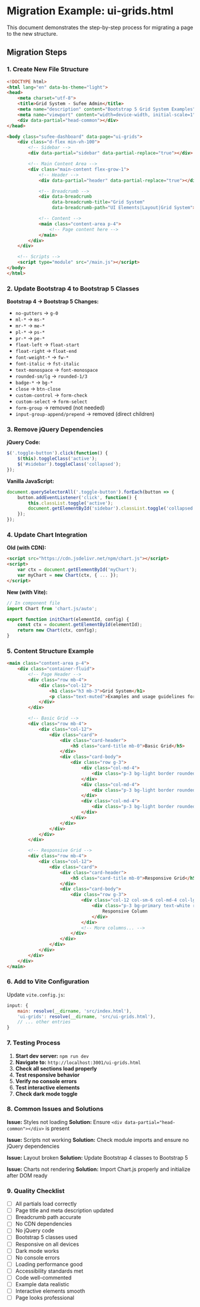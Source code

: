 # Migration Example: ui-grids.html

This document demonstrates the step-by-step process for migrating a page to the new structure.

## Migration Steps

### 1. Create New File Structure
```html
<!DOCTYPE html>
<html lang="en" data-bs-theme="light">
<head>
    <meta charset="utf-8">
    <title>Grid System - Sufee Admin</title>
    <meta name="description" content="Bootstrap 5 Grid System Examples">
    <meta name="viewport" content="width=device-width, initial-scale=1">
    <div data-partial="head-common"></div>
</head>

<body class="sufee-dashboard" data-page="ui-grids">
    <div class="d-flex min-vh-100">
        <!-- Sidebar -->
        <div data-partial="sidebar" data-partial-replace="true"></div>

        <!-- Main Content Area -->
        <div class="main-content flex-grow-1">
            <!-- Header -->
            <div data-partial="header" data-partial-replace="true"></div>

            <!-- Breadcrumb -->
            <div data-breadcrumb 
                 data-breadcrumb-title="Grid System" 
                 data-breadcrumb-path="UI Elements|Layout|Grid System"></div>

            <!-- Content -->
            <main class="content-area p-4">
                <!-- Page content here -->
            </main>
        </div>
    </div>

    <!-- Scripts -->
    <script type="module" src="/main.js"></script>
</body>
</html>
```

### 2. Update Bootstrap 4 to Bootstrap 5 Classes

**Bootstrap 4 → Bootstrap 5 Changes:**
- `no-gutters` → `g-0`
- `ml-*` → `ms-*`
- `mr-*` → `me-*`
- `pl-*` → `ps-*`
- `pr-*` → `pe-*`
- `float-left` → `float-start`
- `float-right` → `float-end`
- `font-weight-*` → `fw-*`
- `font-italic` → `fst-italic`
- `text-monospace` → `font-monospace`
- `rounded-sm/lg` → `rounded-1/3`
- `badge-*` → `bg-*`
- `close` → `btn-close`
- `custom-control` → `form-check`
- `custom-select` → `form-select`
- `form-group` → removed (not needed)
- `input-group-append/prepend` → removed (direct children)

### 3. Remove jQuery Dependencies

**jQuery Code:**
```javascript
$('.toggle-button').click(function() {
    $(this).toggleClass('active');
    $('#sidebar').toggleClass('collapsed');
});
```

**Vanilla JavaScript:**
```javascript
document.querySelectorAll('.toggle-button').forEach(button => {
    button.addEventListener('click', function() {
        this.classList.toggle('active');
        document.getElementById('sidebar').classList.toggle('collapsed');
    });
});
```

### 4. Update Chart Integration

**Old (with CDN):**
```html
<script src="https://cdn.jsdelivr.net/npm/chart.js"></script>
<script>
    var ctx = document.getElementById('myChart');
    var myChart = new Chart(ctx, { ... });
</script>
```

**New (with Vite):**
```javascript
// In component file
import Chart from 'chart.js/auto';

export function initChart(elementId, config) {
    const ctx = document.getElementById(elementId);
    return new Chart(ctx, config);
}
```

### 5. Content Structure Example

```html
<main class="content-area p-4">
    <div class="container-fluid">
        <!-- Page Header -->
        <div class="row mb-4">
            <div class="col-12">
                <h1 class="h3 mb-3">Grid System</h1>
                <p class="text-muted">Examples and usage guidelines for Bootstrap's powerful grid system.</p>
            </div>
        </div>

        <!-- Basic Grid -->
        <div class="row mb-4">
            <div class="col-12">
                <div class="card">
                    <div class="card-header">
                        <h5 class="card-title mb-0">Basic Grid</h5>
                    </div>
                    <div class="card-body">
                        <div class="row g-3">
                            <div class="col-md-4">
                                <div class="p-3 bg-light border rounded">Column 1</div>
                            </div>
                            <div class="col-md-4">
                                <div class="p-3 bg-light border rounded">Column 2</div>
                            </div>
                            <div class="col-md-4">
                                <div class="p-3 bg-light border rounded">Column 3</div>
                            </div>
                        </div>
                    </div>
                </div>
            </div>
        </div>

        <!-- Responsive Grid -->
        <div class="row mb-4">
            <div class="col-12">
                <div class="card">
                    <div class="card-header">
                        <h5 class="card-title mb-0">Responsive Grid</h5>
                    </div>
                    <div class="card-body">
                        <div class="row g-3">
                            <div class="col-12 col-sm-6 col-md-4 col-lg-3">
                                <div class="p-3 bg-primary text-white rounded">
                                    Responsive Column
                                </div>
                            </div>
                            <!-- More columns... -->
                        </div>
                    </div>
                </div>
            </div>
        </div>
    </div>
</main>
```

### 6. Add to Vite Configuration

Update `vite.config.js`:
```javascript
input: {
    main: resolve(__dirname, 'src/index.html'),
    'ui-grids': resolve(__dirname, 'src/ui-grids.html'),
    // ... other entries
}
```

### 7. Testing Process

1. **Start dev server:** `npm run dev`
2. **Navigate to:** `http://localhost:3001/ui-grids.html`
3. **Check all sections load properly**
4. **Test responsive behavior**
5. **Verify no console errors**
6. **Test interactive elements**
7. **Check dark mode toggle**

### 8. Common Issues and Solutions

**Issue:** Styles not loading
**Solution:** Ensure `<div data-partial="head-common"></div>` is present

**Issue:** Scripts not working
**Solution:** Check module imports and ensure no jQuery dependencies

**Issue:** Layout broken
**Solution:** Update Bootstrap 4 classes to Bootstrap 5

**Issue:** Charts not rendering
**Solution:** Import Chart.js properly and initialize after DOM ready

### 9. Quality Checklist

- [ ] All partials load correctly
- [ ] Page title and meta description updated
- [ ] Breadcrumb path accurate
- [ ] No CDN dependencies
- [ ] No jQuery code
- [ ] Bootstrap 5 classes used
- [ ] Responsive on all devices
- [ ] Dark mode works
- [ ] No console errors
- [ ] Loading performance good
- [ ] Accessibility standards met
- [ ] Code well-commented
- [ ] Example data realistic
- [ ] Interactive elements smooth
- [ ] Page looks professional